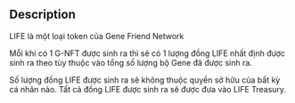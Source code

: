 ## Description
LIFE là một loại token của Gene Friend Network

Mỗi khi có 1 G-NFT được sinh ra thì sẽ có 1 lượng đồng LIFE nhất định được sinh
ra theo tùy thuộc vào tổng số lượng bộ Gene đã được sinh ra.

Số lượng đồng LIFE được sinh ra sẽ không thuộc quyền sở hữu của bất kỳ cá nhân nào.
Tất cả đồng LIFE được sinh ra sẽ được đưa vào LIFE Treasury.
